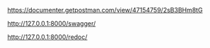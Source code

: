 https://documenter.getpostman.com/view/47154759/2sB3BHm8tG

http://127.0.0.1:8000/swagger/

http://127.0.0.1:8000/redoc/
